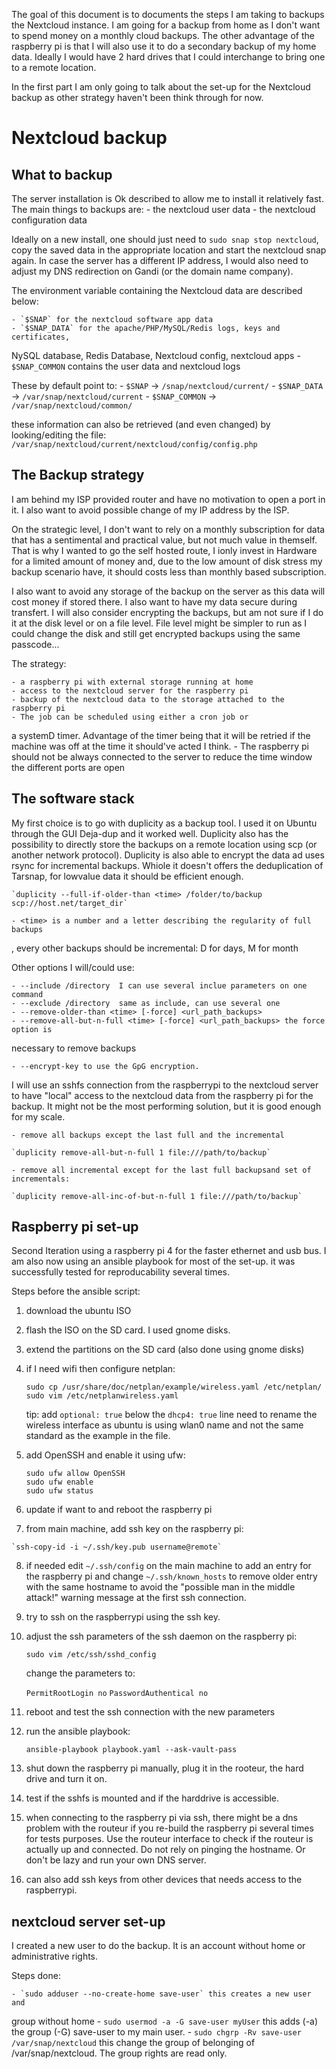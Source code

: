 The goal of this document is to documents the steps I am taking to backups the Nextcloud instance.
I am going for a backup from home as I don't want to spend money on a monthly cloud backups.
The other advantage of the raspberry pi is that I will also use it to do a secondary backup of my
home data.
Ideally I would have 2 hard drives that I could interchange to bring one to a remote location.

In the first part I am only going to talk about the set-up for the Nextcloud backup as other 
strategy haven't been think through for now.

# Nextcloud backup

## What to backup

The server installation is Ok described to allow me to install it relatively fast.
The main things to backups are:
    - the nextcloud user data
    - the nextcloud configuration data

Ideally on a new install, one should just need to `sudo snap stop nextcloud`, 
copy the saved data in the appropriate location and start the nextcloud snap again.
In case the server has a different IP address, I would also need to adjust my DNS
redirection on Gandi (or the domain name company).

The environment variable containing the Nextcloud data are described below:

    - `$SNAP` for the nextcloud software app data
    - `$SNAP_DATA` for the apache/PHP/MySQL/Redis logs, keys and certificates,
 NySQL database, Redis Database, Nextcloud config, nextcloud apps
    - `$SNAP_COMMON` contains the user data and nextcloud logs

These by default point to:
    - `$SNAP` -> `/snap/nextcloud/current/`
    - `$SNAP_DATA` -> `/var/snap/nextcloud/current`
    - `$SNAP_COMMON` -> `/var/snap/nextcloud/common/`

these information can also be retrieved (and even changed) by looking/editing the file:
`/var/snap/nextcloud/current/nextcloud/config/config.php`

## The Backup strategy

I am behind my ISP provided router and have no motivation to open a port in it. 
I also want to avoid possible change of my IP address by the ISP.

On the strategic level, I don't want to rely on a monthly subscription for data 
that has a sentimental and practical value, but not much value in themself.
That is why I wanted to go the self hosted route, I ionly invest in Hardware 
for a limited amount of money and, due to the low amount of disk stress my
backup scenario have, it should costs less than monthly based subscription.

I also want to avoid any storage of the backup on the server as this data will cost
money if stored there. I also want to have my data secure during transfert.
I will also consider encrypting the backups, but am not sure if I do it at the 
disk level or on a file level. File level might be simpler to run as I could 
change the disk and still get encrypted backups using the same passcode...

The strategy:

    - a raspberry pi with external storage running at home
    - access to the nextcloud server for the raspberry pi 
    - backup of the nextcloud data to the storage attached to the raspberry pi
    - The job can be scheduled using either a cron job or
a systemD timer. Advantage of the timer being that it will be retried if 
the machine was off at the time it should've acted I think.
    - The raspberry pi should not be always connected to the server to
reduce the time window the different ports are open

## The software stack

My first choice is to go with duplicity as a backup tool.
I used it on Ubuntu through the GUI Deja-dup and it worked well.
Duplicity also has the possibility to directly store the backups on 
a remote location using scp (or another network protocol).
Duplicity is also able to encrypt the data ad uses rsync for incremental
 backups. Whiole it doesn't offers the deduplication of Tarsnap, for 
lowvalue data it should be efficient enough.

    `duplicity --full-if-older-than <time> /folder/to/backup scp://host.net/target_dir`

    - <time> is a number and a letter describing the regularity of full backups
, every other backups should be incremental: D for days, M for month

Other options I will/could use:

    - --include /directory  I can use several inclue parameters on one command
    - --exclude /directory  same as include, can use several one
    - --remove-older-than <time> [-force] <url_path_backups>
    - --remove-all-but-n-full <time> [-force] <url_path_backups> the force option is
    
necessary to remove backups

    - --encrypt-key to use the GpG encryption.

I will use an sshfs connection from the raspberrypi to the nextcloud server to have
 "local" access to the nextcloud data from the raspberry pi for the backup.
It might not be the most performing solution, but it is good enough for my scale.

    - remove all backups except the last full and the incremental

    `duplicity remove-all-but-n-full 1 file:///path/to/backup`

    - remove all incremental except for the last full backupsand set of incrementals:
    
    `duplicity remove-all-inc-of-but-n-full 1 file:///path/to/backup`

## Raspberry pi set-up

Second Iteration using a raspberry pi 4 for the faster ethernet and usb bus.
I am also now using an ansible playbook for most of the set-up. it was successfully
tested for reproducability several times.

Steps before the ansible script:

  1. download the ubuntu ISO
  2. flash the ISO on the SD card. I used gnome disks.
  3. extend the partitions on the SD card (also done using gnome disks)
  4. if I need wifi then configure netplan:
  
        `sudo cp /usr/share/doc/netplan/example/wireless.yaml /etc/netplan/`
        `sudo vim /etc/netplanwireless.yaml`
        
     tip: add `optional: true` below the `dhcp4: true` line
     need to rename the wireless interface as ubuntu is using wlan0 name and not the
     same standard as the example in the file.
  5. add OpenSSH and enable it using ufw:
  
      ```
      sudo ufw allow OpenSSH
      sudo ufw enable
      sudo ufw status
      ```
      
  6. update if want to and reboot the raspberry pi
  7. from main machine, add ssh key on the raspberry pi:
  
    `ssh-copy-id -i ~/.ssh/key.pub username@remote`
    
  8. if needed edit `~/.ssh/config` on the main machine to add an entry for the 
     raspberry pi and change `~/.ssh/known_hosts` to remove older entry with the same
     hostname to avoid the "possible man in the middle attack!" warning message at the 
     first ssh connection.
  9. try to ssh on the raspberrypi using the ssh key.
  10. adjust the ssh parameters of the ssh daemon on the raspberry pi:
  
      `sudo vim /etc/ssh/sshd_config`
      
      change the parameters to:
      
      `PermitRootLogin no`
      `PasswordAuthentical no`
      
  11.  reboot and test the ssh connection with the new parameters
  12. run the ansible playbook:
  
      `ansible-playbook playbook.yaml --ask-vault-pass`
  
  13. shut down the raspberry pi manually,
       plug it in the rooteur, the hard drive and turn it on.
  14. test if the sshfs is mounted and if the harddrive is accessible.
  15. when connecting to the raspberry pi via ssh, there might be a dns problem with
      the routeur if you re-build the raspberry pi several times for tests purposes.
      Use the routeur interface to check if the routeur is actually up and connected.
      Do not rely on pinging the hostname. Or don't be lazy and run your own DNS server.
  16. can also add ssh keys from other devices that needs access to the raspberrypi.

## nextcloud server set-up

 I created a new user to do the backup. It is an account without home or
administrative rights.

Steps done:

    - `sudo adduser --no-create-home save-user` this creates a new user and
 group without home
    - `sudo usermod -a -G save-user myUser` this adds (-a) the group (-G)
save-user to my main user.
    - `sudo chgrp -Rv save-user /var/snap/nextcloud` this change the group 
of belonging of /var/snap/nextcloud. The group rights are read only.
    

